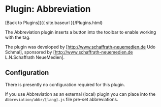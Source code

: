 # Plugin: Abbreviation

[Back to Plugins]({{ site.baseurl }}/Plugins.html)

The Abbreviation plugin inserts a button into the toolbar to enable working with the <abbr> tag.

The plugin was developed by [http://www.schaffrath-neuemedien.de Udo Schmal], sponsored by [http://www.schaffrath-neuemedien.de L.N.Schaffrath NeueMedien].

## Configuration

There is presently no configuration required for this plugin.

If you use Abbreviation as an external (local) plugin you can place into the `Abbreviation/abbr/[lang].js` file pre-set abbreviations.

